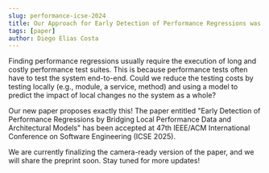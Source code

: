 ```yaml
---
slug: performance-icse-2024
title: Our Approach for Early Detection of Performance Regressions was accepted at ICSE 2025. 
tags: [paper]
author: Diego Elias Costa
---
```


Finding performance regressions usually require the execution of long and costly performance test suites. This is because performance tests often have to test the system end-to-end. Could we reduce the testing costs by testing locally (e.g., module, a service, method) and using a model to predict the impact of local changes no the system as a whole? 

Our new paper proposes exactly this! The paper entitled "Early Detection of Performance Regressions by Bridging Local Performance Data and Architectural Models" has been accepted at 47th IEEE/ACM International Conference on Software Engineering (ICSE 2025). 

We are currently finalizing the camera-ready version of the paper, and we will share the preprint soon. Stay tuned for more updates!